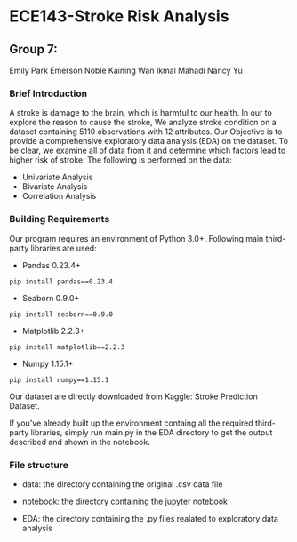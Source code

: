 # ECE143-Stroke Risk Analysis

## Group 7:

  Emily Park
  Emerson Noble
  Kaining Wan
  Ikmal Mahadi
  Nancy Yu

### Brief Introduction

A stroke is damage to the brain, which is harmful to our health. In our to explore the reason to cause the stroke, We analyze stroke condition on a dataset containing 5110 observations with 12 attributes. Our Objective is to provide a comprehensive exploratory data analysis (EDA) on the dataset. To be clear, we examine all of data from it and determine which factors lead to higher risk of stroke. The following is performed on the data:

* Univariate Analysis
* Bivariate Analysis
* Correlation Analysis

### Building Requirements

Our program requires an environment of Python 3.0+. Following main third-party libraries are used: 

* Pandas 0.23.4+ 

`pip install pandas==0.23.4`

* Seaborn 0.9.0+

`pip install seaborn==0.9.0`

* Matplotlib 2.2.3+

`pip install matplotlib==2.2.3`

* Numpy 1.15.1+

`pip install numpy==1.15.1`

Our dataset are directly downloaded from Kaggle: Stroke Prediction Dataset.

If you've already built up the environment containg all the required third-party libraries, simply run main.py in the EDA directory to get the output described and shown in the notebook.

### File structure

* data: the directory containing the original .csv data file

* notebook: the directory containing the jupyter notebook

* EDA: the directory containing the .py files realated to exploratory data analysis

